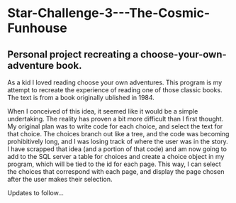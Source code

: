 # **Star-Challenge-3---The-Cosmic-Funhouse**

## Personal project recreating a choose-your-own-adventure book.

As a kid I loved reading choose your own adventures.  This program is my attempt to recreate the experience of reading one of those classic books.  The text is from a book originally ublished in 1984.  

When I conceived of this idea, it seemed like it would be a simple undertaking.  The reality has proven a bit more difficult than I first thought.  My original plan was to write code for each choice, and select the text for that choice.  The choices branch out like a tree, and the code was becoming prohibitively long, and I was losing track of where the user was in the story. I have scrapped that idea (and a portion of that code) and am now going to add to the SQL server a table for choices and create a choice object in my program, which will be tied to the id for each page.  This way, I can select the choices that correspond with each page, and display the page chosen after the user makes their selection.

Updates to follow...
